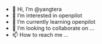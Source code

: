 - 👋 Hi, I’m @yangtera
- 👀 I’m interested in openpilot
- 🌱 I’m currently learning openpilot
- 💞️ I’m looking to collaborate on ...
- 📫 How to reach me ...

<!---
yangtera/yangtera is a ✨ special ✨ repository because its `README.md` (this file) appears on your GitHub profile.
You can click the Preview link to take a look at your changes.
--->
